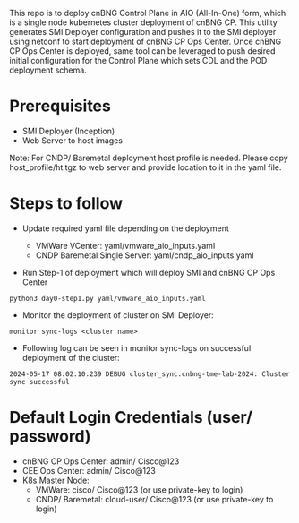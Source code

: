 This repo is to deploy cnBNG Control Plane in AIO (All-In-One) form, which is a single node kubernetes cluster deployment of cnBNG CP. This utility generates SMI Deployer configuration and pushes it to the SMI deployer using netconf to start deployment of cnBNG CP Ops Center. Once cnBNG CP Ops Center is deployed, same tool can be leveraged to push desired initial configuration for the Control Plane which sets CDL and the POD deployment schema. 

# Prerequisites
- SMI Deployer (Inception)
- Web Server to host images

Note: For CNDP/ Baremetal deployment host profile is needed. Please copy host_profile/ht.tgz to web server and provide location to it in the yaml file.

# Steps to follow
- Update required yaml file depending on the deployment
  - VMWare VCenter: yaml/vmware_aio_inputs.yaml
  - CNDP Baremetal Single Server: yaml/cndp_aio_inputs.yaml

- Run Step-1 of deployment which will deploy SMI and cnBNG CP Ops Center
```
python3 day0-step1.py yaml/vmware_aio_inputs.yaml
```

- Monitor the deployment of cluster on SMI Deployer:
```
monitor sync-logs <cluster name>
```

- Following log can be seen in monitor sync-logs on successful deployment of the cluster:
```
2024-05-17 08:02:10.239 DEBUG cluster_sync.cnbng-tme-lab-2024: Cluster sync successful
```

# Default Login Credentials (user/ password)
- cnBNG CP Ops Center: admin/ Cisco@123
- CEE Ops Center: admin/ Cisco@123
- K8s Master Node: 
  - VMWare: cisco/ Cisco@123 (or use private-key to login)
  - CNDP/ Baremetal: cloud-user/ Cisco@123 (or use private-key to login)
